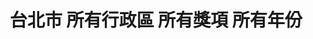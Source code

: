 ---
title: "台北市 所有行政區 所有獎項 所有年份"
keywords:
  - 美食競賽
  - 台灣美食
  - 美食精選
datePublished: "2025-06-30"
dateModified: "2025-07-01"
city: "台北市"
district: "所有行政區"
award: "所有獎項"
year: "所有年份"
page: 2
count: 234

restaurants:
  - name: "Ad astra"
    city: "台北市"
    district: "中山區"
    address: "台北市中山區中山北路二段45巷23號"
    phone: ""
    geo: "25.054510077740353, 121.52409925203494"
    google_map: "https://maps.app.goo.gl/ckoSsMNEWfXxbEwRA"
    footinder: "https://footinder.com.tw/%e5%8f%b0%e5%8c%97%e5%b8%82%e4%b8%ad%e5%b1%b1%e5%8d%80/52852/"
    official: "https://www.adastra.com.tw/"
    award:
    - name: "500盤"
      year: "2024"
  - name: "鼎泰豐"
    city: "台北市"
    district: "信義區"
    address: "分店眾多請自行搜尋"
    phone: ""
    geo: ""
    google_map: "https://www.google.com/maps/search/%E9%BC%8E%E6%B3%B0%E8%B1%90/@25.0779634,121.5403163,13z/data=!3m1!4b1?entry=ttu&g_ep=EgoyMDI1MDYxNi4wIKXMDSoASAFQAw%3D%3D"
    footinder: "https://footinder.com.tw/%E5%8F%B0%E5%8C%97%E5%B8%82%E5%A4%A7%E5%AE%89%E5%8D%80/31446/"
    official: "https://www.dintaifung.com.tw/"
    award:
    - name: "500盤"
      year: "2024"
  - name: "海倫鮮土司施家粵菜"
    city: "台北市"
    district: "大安區"
    address: "台北市大安區浦城街9-4號"
    phone: "0930612789"
    geo: "25.024700948829437, 121.52720306195057"
    google_map: "https://maps.app.goo.gl/upKYDbHcZoHWYhZU9"
    footinder: "https://footinder.com.tw/%E5%8F%B0%E5%8C%97%E5%B8%82%E5%A4%A7%E5%AE%89%E5%8D%80/362101/"
    official: "https://www.facebook.com/aluenbaker"
    award:
    - name: "500盤"
      year: "2024"
  - name: "盈科EIKA"
    city: "台北市"
    district: "大同區"
    address: "台北市大同區民樂街58號"
    phone: "0225506863"
    geo: "25.05747948001781, 121.51051499826605"
    google_map: "https://maps.app.goo.gl/qvcHzwEWBfE2aWkF6"
    footinder: "https://footinder.com.tw/%E5%8F%B0%E5%8C%97%E5%B8%82%E5%A4%A7%E5%90%8C%E5%8D%80/362105/"
    official: "https://eika.tw/"
    award:
    - name: "500盤"
      year: "2024"
  - name: "TUTTO BELLO"
    city: "台北市"
    district: "中山區"
    address: "台北市中山區雙城街25巷15號1樓"
    phone: "0225923355"
    geo: "25.0662700179023, 121.52535190679987"
    google_map: "https://maps.app.goo.gl/qXdwx3EQkqstWGeG9"
    footinder: "https://footinder.com.tw/%E5%8F%B0%E5%8C%97%E5%B8%82%E4%B8%AD%E5%B1%B1%E5%8D%80/31289/"
    official: "http://www.tuttobello.com.tw/"
    award:
    - name: "500盤"
      year: "2024"
  - name: "TIPSY Sparrow"
    city: "台北市"
    district: "信義區"
    address: "台北市信義區松仁路38號遠東百貨鼎泰豐對面"
    phone: "0266228068"
    geo: "25.03820524947258, 121.56805583836135"
    google_map: "https://maps.app.goo.gl/zg7UATFJBHzPApa49"
    footinder: "https://footinder.com.tw/%E5%8F%B0%E5%8C%97%E5%B8%82%E4%BF%A1%E7%BE%A9%E5%8D%80/362103/"
    official: "https://www.lemeridien-taipei.com/websev?lang=zh-tw&ref=pages&id=675"
    award:
    - name: "500盤"
      year: "2024"
  - name: "EMBERS"
    city: "台北市"
    district: "大安區"
    address: "台北市大安區仁愛路四段122巷24號"
    phone: "0277515598"
    geo: "25.03590358301415, 121.5501756808743"
    google_map: "https://maps.app.goo.gl/BDrqN9jA3JANWghY6"
    footinder: "https://footinder.com.tw/%E5%8F%B0%E5%8C%97%E5%B8%82%E5%A4%A7%E5%AE%89%E5%8D%80/8741/"
    official: "https://www.embersdining.com/"
    award:
    - name: "500盤"
      year: "2024"
  - name: "三六食府"
    city: "台北市"
    district: "大安區"
    address: "台北市大安區師大路92巷13號"
    phone: "0227785899"
    geo: "25.022770935500752, 121.52747976160077"
    google_map: "https://maps.app.goo.gl/ugsFgGTdWaN53mbb8"
    footinder: "https://footinder.com.tw/%E5%8F%B0%E5%8C%97%E5%B8%82%E5%A4%A7%E5%AE%89%E5%8D%80/7857/"
    official: "https://www.facebook.com/36kitchen/"
    award:
    - name: "500盤"
      year: "2024"
  - name: "牡丹．極上 天ぷら"
    city: "台北市"
    district: "大安區"
    address: "台北市大安區四維路52巷17號"
    phone: "0227068699"
    geo: "25.035128866867577, 121.54710593031817"
    google_map: "https://maps.app.goo.gl/oDQU8Z7ek8MxHWhE7"
    footinder: "https://footinder.com.tw/%E5%8F%B0%E5%8C%97%E5%B8%82%E5%A4%A7%E5%AE%89%E5%8D%80/105329/"
    official: "https://www.mudantempura.com/"
    award:
    - name: "500盤"
      year: "2024"
---